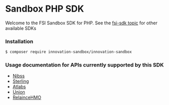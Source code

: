 # Sandbox PHP SDK

Welcome to the FSI Sandbox SDK for PHP. See the [fsi-sdk topic](https://github.com/topics/fsi-sdk) for other available SDKs

### Installation

```bash
$ composer require innovation-sandbox/innovation-sandbox
```

### Usage documentation for APIs currently supported by this SDK

*   [Nibss](https://github.com/fsi-sandbox/fsi-sdk-php/tree/main/src/NIBSS)
*   [Sterling](https://github.com/fsi-sandbox/fsi-sdk-php/tree/main/src/Sterling)
*   [Atlabs](https://github.com/fsi-sandbox/fsi-sdk-php/tree/main/src/Atlabs)
*   [Union](https://github.com/fsi-sandbox/fsi-sdk-php/tree/main/src/Union)
*   [RelainceHMO](https://github.com/fsi-sandbox/fsi-sdk-php/tree/main/src/RelianceHMO)